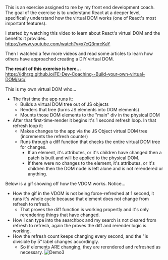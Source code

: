 This is an exercise assigned to me by my front end development coach.  
The goal of the exercise is to understand React at a deeper level, specifically understand how the virtual DOM works (one of React's most important features).

I started by watching this video to learn about React's virtual DOM and the benefits it provides.  
https://www.youtube.com/watch?v=x7cQ3mrcKaY

Then I watched a few more videos and read some articles to learn how others have approached creating a DIY virtual DOM.

**The result of this exercise is here...**  
https://jdhrzg.github.io/FE-Dev-Coaching--Build-your-own-virtual-DOM/src/

This is my own virtual DOM who...
- The first time the app runs it:
  - Builds a virtual DOM tree out of JS objects
  - Renders that tree (turns JS elements into DOM elements)
  - Mounts those DOM elements to the "main" div in the physical DOM
- After that first-time-render it begins it's 1 second refresh loop.  In that refresh loop it:
  - Makes changes to the app via the JS Object virtual DOM tree (increments the refresh counter)
  - Runs through a diff function that checks the entire virtual DOM tree for changes.
    - If an element, it's attributes, or it's children have changed then a patch is built and will be applied to the physical DOM.
    - If there were no changes to the element, it's attributes, or it's children then the DOM node is left alone and is not rerendered or anything.

Below is a gif showing off how the VDOM works.  Notice...
- How the gif in the VDOM is not being force-refreshed at 1 second, it runs it's whole cycle because that element does not change from refresh to refresh.
  - That proves the diff function is working propertly and it's only rerendering things that have changed.
- How I can type into the searchbox and my search is not cleared from refresh to refresh, again the proves the diff and rerender logic is working.
- How the refresh count keeps changing every second, and the "is divisible by 5" label changes accordingly.
  - So if elements ARE changing, they are rerendered and refreshed as necessary.
![Demo3](https://github.com/user-attachments/assets/c914dbe1-6d27-4df9-819f-be7cb5d83ece)

